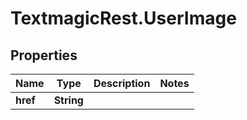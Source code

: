 # TextmagicRest.UserImage

## Properties
Name | Type | Description | Notes
------------ | ------------- | ------------- | -------------
**href** | **String** |  | 


